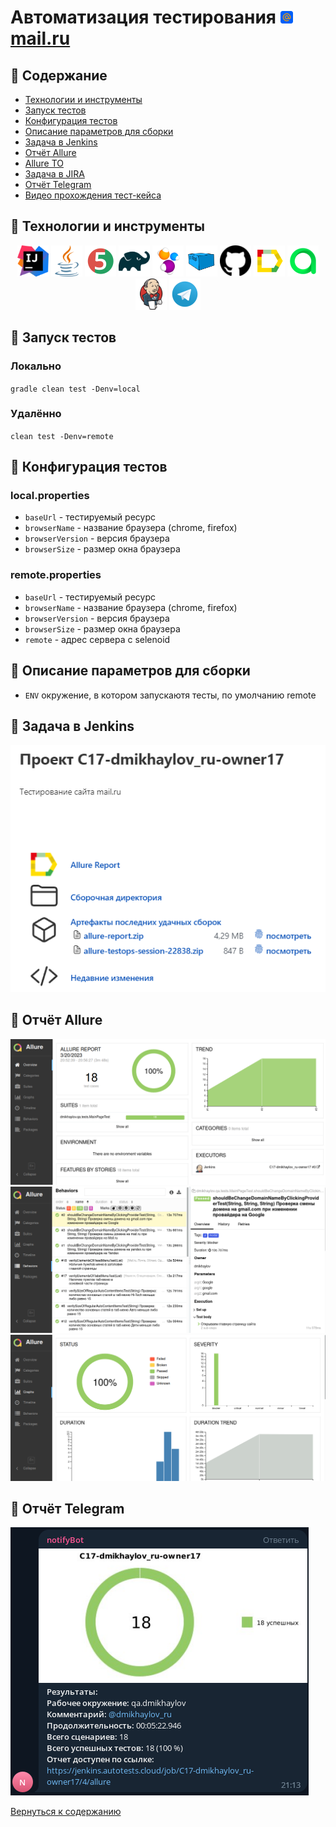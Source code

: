 # Автоматизация тестирования <a href="https://mail.ru" target="_blank"><img src="readme/images/mail.svg" width="20" height="20"> mail.ru</a>

## :scroll: Содержание
- [Технологии и инструменты](#pushpin-технологии-и-инструменты)
- [Запуск тестов](#pushpin-запуск-тестов)
- [Конфигурация тестов](#pushpin-конфигурация-тестов)
- [Описание параметров для сборки](#pushpin-описание-параметров-для-сборки)
- [Задача в Jenkins](#pushpin-задача-в-jenkins)
- [Отчёт Allure](#pushpin-отчёт-allure)
- [Allure TO](#pushpin-allure-to)
- [Задача в JIRA](#pushpin-задача-в-jira)
- [Отчёт Telegram](#pushpin-отчёт-telegram)
- [Видео прохождения тест-кейса](#pushpin-видео-прохождения-тест-кейса)

## :pushpin: Технологии и инструменты
<p align="center">
<a href="https://www.jetbrains.com/idea/"><img src="readme/images/IntelliJ_IDEA_Icon.svg" width="50" height="50" title="IntelliJ Idea" alt="IDEA"/></a>
<a href="https://www.java.com/"><img src="readme/images/java.svg" width="50" height="50"  alt="Java"/></a>
<a href="https://junit.org/junit5/"><img src="readme/images/JUnit5.svg" width="50" height="50"  alt="JUnit5"/></a>
<a href="https://gradle.org/"><img src="readme/images/Gradle.svg" width="50" height="50"  alt="Gradle"/></a>
<a href="https://selenide.org/"><img src="readme/images/Selenide.svg" width="50" height="50"  alt="Selenide"/></a>
<a href="https://aerokube.com/selenoid/"><img src="readme/images/Selenoid.svg" width="50" height="50"  alt="Selenoid"/></a>
<a href="https://github.com/"><img src="readme/images/Github.svg" width="50" height="50"  alt="Github"/></a>
<a href="https://github.com/allure-framework/allure2"><img src="readme/images/Allure.svg" width="50" height="50"  alt="Allure"/></a>
<a href="https://qameta.io/"><img src="readme/images/Allure_TO.svg" width="50" height="50"  alt="Allure TestOps"/></a>
<a href="https://www.jenkins.io/"><img src="readme/images/Jenkins.svg" width="50" height="50"  alt="Jenkins"/></a>
<img src="readme/images/Telegram.svg" width="50" height="50"  alt="Telegram"/>
</p>

## :pushpin: Запуск тестов
### Локально
<code>gradle clean test -Denv=local</code>

### Удалённо
<code>clean test -Denv=remote</code>

## :pushpin: Конфигурация тестов
### local.properties
- <code>baseUrl</code> - тестируемый ресурс
- <code>browserName</code> - название браузера (chrome, firefox)
- <code>browserVersion</code> - версия браузера
- <code>browserSize</code> - размер окна браузера

### remote.properties
- <code>baseUrl</code> - тестируемый ресурс
- <code>browserName</code> - название браузера (chrome, firefox)
- <code>browserVersion</code> - версия браузера
- <code>browserSize</code> - размер окна браузера
- <code>remote</code> - адрес сервера с selenoid


## :pushpin: Описание параметров для сборки
- <code>ENV</code> окружение, в котором запускаютя тесты, по умолчанию remote

## :pushpin: Задача в Jenkins
<a href="https://jenkins.autotests.cloud/job/C17-dmikhaylov_ru-owner17/"><img src="readme/screenshots/jenkins.png" alt="Задача в jenkins"></a>

## :pushpin: Отчёт Allure
<img src="readme/screenshots/allure_overview.png" alt="Allure_overview"/>
<img src="readme/screenshots/allure_suites.png" alt="Allure_suites"/>
<img src="readme/screenshots/allure_graphs.png" alt="Allure_graphs"/>

## :pushpin: Отчёт Telegram
<img src="readme/screenshots/telegram.png" alt="telegram"/>

[Вернуться к содержанию](#scroll-содержание)